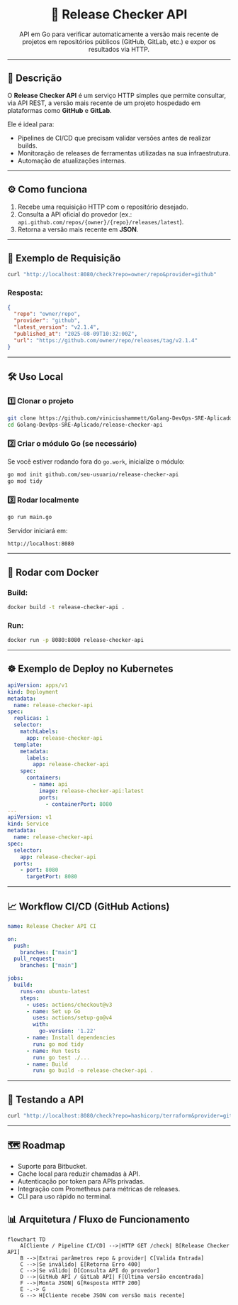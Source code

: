 <div align="center">
  <h1>🚀 Release Checker API</h1>
  <p>API em Go para verificar automaticamente a versão mais recente de projetos em repositórios públicos (GitHub, GitLab, etc.) e expor os resultados via HTTP.</p>
</div>

---

## 📖 Descrição

O **Release Checker API** é um serviço HTTP simples que permite consultar, via API REST, a versão mais recente de um projeto hospedado em plataformas como **GitHub** e **GitLab**.

Ele é ideal para:
- Pipelines de CI/CD que precisam validar versões antes de realizar builds.
- Monitoração de releases de ferramentas utilizadas na sua infraestrutura.
- Automação de atualizações internas.

---

## ⚙️ Como funciona

1. Recebe uma requisição HTTP com o repositório desejado.
2. Consulta a API oficial do provedor (ex.: `api.github.com/repos/{owner}/{repo}/releases/latest`).
3. Retorna a versão mais recente em **JSON**.

---

## 📌 Exemplo de Requisição

```bash
curl "http://localhost:8080/check?repo=owner/repo&provider=github"
```

### Resposta:

```json
{
  "repo": "owner/repo",
  "provider": "github",
  "latest_version": "v2.1.4",
  "published_at": "2025-08-09T10:32:00Z",
  "url": "https://github.com/owner/repo/releases/tag/v2.1.4"
}
```

---

## 🛠 Uso Local

### 1️⃣ Clonar o projeto

```bash
git clone https://github.com/viniciushammett/Golang-DevOps-SRE-Aplicado.git
cd Golang-DevOps-SRE-Aplicado/release-checker-api
```

### 2️⃣ Criar o módulo Go (se necessário)

Se você estiver rodando fora do `go.work`, inicialize o módulo:

```bash
go mod init github.com/seu-usuario/release-checker-api
go mod tidy
```

### 3️⃣ Rodar localmente

```bash
go run main.go
```

Servidor iniciará em:

```
http://localhost:8080
```

---

## 🐳 Rodar com Docker

### Build:

```bash
docker build -t release-checker-api .
```

### Run:

```bash
docker run -p 8080:8080 release-checker-api
```

---

## ☸️ Exemplo de Deploy no Kubernetes

```yaml
apiVersion: apps/v1
kind: Deployment
metadata:
  name: release-checker-api
spec:
  replicas: 1
  selector:
    matchLabels:
      app: release-checker-api
  template:
    metadata:
      labels:
        app: release-checker-api
    spec:
      containers:
        - name: api
          image: release-checker-api:latest
          ports:
            - containerPort: 8080
---
apiVersion: v1
kind: Service
metadata:
  name: release-checker-api
spec:
  selector:
    app: release-checker-api
  ports:
    - port: 8080
      targetPort: 8080
```

---

## 📈 Workflow CI/CD (GitHub Actions)

```yaml
name: Release Checker API CI

on:
  push:
    branches: ["main"]
  pull_request:
    branches: ["main"]

jobs:
  build:
    runs-on: ubuntu-latest
    steps:
      - uses: actions/checkout@v3
      - name: Set up Go
        uses: actions/setup-go@v4
        with:
          go-version: '1.22'
      - name: Install dependencies
        run: go mod tidy
      - name: Run tests
        run: go test ./...
      - name: Build
        run: go build -o release-checker-api .
```

---

## 🧪 Testando a API

```bash
curl "http://localhost:8080/check?repo=hashicorp/terraform&provider=github"
```

---

## 🗺 Roadmap

* Suporte para Bitbucket.
* Cache local para reduzir chamadas à API.
* Autenticação por token para APIs privadas.
* Integração com Prometheus para métricas de releases.
* CLI para uso rápido no terminal.

## 📊 Arquitetura / Fluxo de Funcionamento

```mermaid
flowchart TD
    A[Cliente / Pipeline CI/CD] -->|HTTP GET /check| B[Release Checker API]
    B -->|Extrai parâmetros repo & provider| C[Valida Entrada]
    C -->|Se inválido| E[Retorna Erro 400]
    C -->|Se válido| D[Consulta API do provedor]
    D -->|GitHub API / GitLab API| F[Última versão encontrada]
    F -->|Monta JSON| G[Resposta HTTP 200]
    E -.-> G
    G --> H[Cliente recebe JSON com versão mais recente]
```
